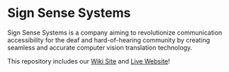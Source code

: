 # Sign Sense Systems

Sign Sense Systems is a company aiming to revolutionize communication accessibility for the deaf and hard-of-hearing community by creating seamless and accurate computer vision translation technology.

This repository includes our [Wiki Site](https://github.com/CS230-Group9/Sign-Sense-Systems/wiki) and [Live Website](https://cs230-group9.github.io/Sign-Sense-Systems/)! 